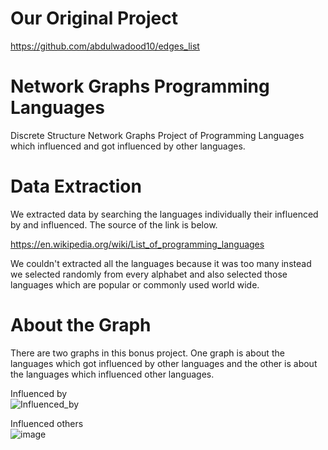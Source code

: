 # Our Original Project 

https://github.com/abdulwadood10/edges_list


# Network Graphs Programming Languages
Discrete Structure Network Graphs Project of Programming Languages which influenced and got influenced by other languages.

# Data Extraction

We extracted data by searching the languages individually their influenced by and influenced. The source of the link is below.

https://en.wikipedia.org/wiki/List_of_programming_languages

We couldn't extracted all the languages because it was too many instead we selected randomly from every alphabet and also selected those languages which are popular or commonly used world wide.  

# About the Graph

There are two graphs in this bonus project. One graph is about the languages which got influenced by other languages and the other is about the languages which influenced other languages. 

Influenced by<br>
![Influenced_by](https://user-images.githubusercontent.com/45212721/144710780-cfd03f72-adbc-4769-bd18-6f75614b056e.png)

Influenced others <br>
![image](https://user-images.githubusercontent.com/45212721/144710799-e796b2b0-eb54-481c-b58d-ceb455a2280c.png)


